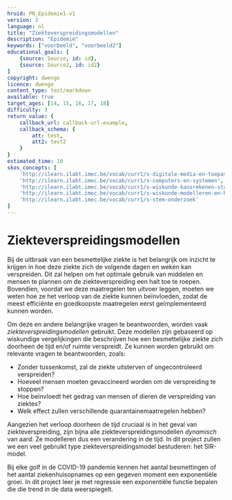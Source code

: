 ```yaml
---
hruid: PN_Epidemie1-v1
version: 3
language: nl
title: "Ziekteverspreidingsmodellen"
description: "Epidemie"
keywords: ["voorbeeld", "voorbeeld2"]
educational_goals: [
    {source: Source, id: id}, 
    {source: Source2, id: id2}
]
copyright: dwengo
licence: dwengo
content_type: text/markdown
available: true
target_ages: [14, 15, 16, 17, 18]
difficulty: 3
return_value: {
    callback_url: callback-url-example,
    callback_schema: {
        att: test,
        att2: test2
    }
}
estimated_time: 10
skos_concepts: [
    'http://ilearn.ilabt.imec.be/vocab/curr1/s-digitale-media-en-toepassingen', 
    'http://ilearn.ilabt.imec.be/vocab/curr1/s-computers-en-systemen', 
    'http://ilearn.ilabt.imec.be/vocab/curr1/s-wiskunde-kansrekenen-statistiek',
    'http://ilearn.ilabt.imec.be/vocab/curr1/s-wiskunde-modelleren-en-heuristiek', 
    'http://ilearn.ilabt.imec.be/vocab/curr1/s-stem-onderzoek'
]
---
```


# Ziekteverspreidingsmodellen

Bij de uitbraak van een besmettelijke ziekte is het belangrijk om inzicht te krijgen in hoe deze ziekte zich de volgende dagen en weken kan verspreiden. Dit zal helpen om het optimale gebruik van middelen en mensen te plannen om de ziekteverspreiding een halt toe te roepen. Bovendien, voordat we deze maatregelen ten uitvoer leggen, moeten we weten hoe ze het verloop van de ziekte kunnen beïnvloeden, zodat de meest efficiënte en goedkoopste maatregelen eerst geïmplementeerd kunnen worden.

Om deze en andere belangrijke vragen te beantwoorden, worden vaak *ziekteverspreidingsmodellen* gebruikt. Deze modellen zijn gebaseerd op wiskundige vergelijkingen die beschrijven hoe een besmettelijke ziekte zich doorheen de tijd en/of ruimte verspreidt. Ze kunnen worden gebruikt om relevante vragen te beantwoorden, zoals:

* Zonder tussenkomst, zal de ziekte uitsterven of ongecontroleerd verspreiden?
* Hoeveel mensen moeten gevaccineerd worden om de verspreiding te stoppen?
* Hoe beïnvloedt het gedrag van mensen of dieren de verspreiding van ziektes?
* Welk effect zullen verschillende quarantainemaatregelen hebben?

Aangezien het verloop doorheen de tijd cruciaal is in het geval van ziekteverspreiding, zijn 
bijna alle ziekteverspreidingsmodellen *dynamisch* van aard. Ze modelleren dus een verandering in de tijd. 
In dit project zullen we een veel gebruikt type ziekteverspreidingsmodel bestuderen: het SIR-model.

Bij elke golf in de COVID-19 pandemie kennen het aantal besmettingen of het aantal ziekenhuisopnames op een gegeven moment een exponentiële groei. In dit project leer je met regressie een exponentiële functie bepalen die die trend in de data weerspiegelt.